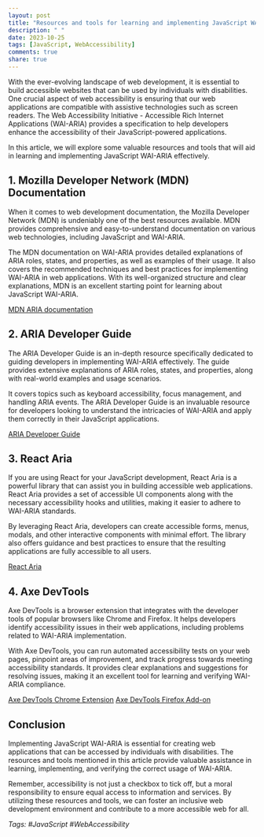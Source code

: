 ```yaml
---
layout: post
title: "Resources and tools for learning and implementing JavaScript WAI-ARIA."
description: " "
date: 2023-10-25
tags: [JavaScript, WebAccessibility]
comments: true
share: true
---
```


With the ever-evolving landscape of web development, it is essential to build accessible websites that can be used by individuals with disabilities. One crucial aspect of web accessibility is ensuring that our web applications are compatible with assistive technologies such as screen readers. The Web Accessibility Initiative - Accessible Rich Internet Applications (WAI-ARIA) provides a specification to help developers enhance the accessibility of their JavaScript-powered applications.

In this article, we will explore some valuable resources and tools that will aid in learning and implementing JavaScript WAI-ARIA effectively.

## 1. Mozilla Developer Network (MDN) Documentation

When it comes to web development documentation, the Mozilla Developer Network (MDN) is undeniably one of the best resources available. MDN provides comprehensive and easy-to-understand documentation on various web technologies, including JavaScript and WAI-ARIA.

The MDN documentation on WAI-ARIA provides detailed explanations of ARIA roles, states, and properties, as well as examples of their usage. It also covers the recommended techniques and best practices for implementing WAI-ARIA in web applications. With its well-organized structure and clear explanations, MDN is an excellent starting point for learning about JavaScript WAI-ARIA.

[MDN ARIA documentation](https://developer.mozilla.org/en-US/docs/Web/Accessibility/ARIA)

## 2. ARIA Developer Guide

The ARIA Developer Guide is an in-depth resource specifically dedicated to guiding developers in implementing WAI-ARIA effectively. The guide provides extensive explanations of ARIA roles, states, and properties, along with real-world examples and usage scenarios.

It covers topics such as keyboard accessibility, focus management, and handling ARIA events. The ARIA Developer Guide is an invaluable resource for developers looking to understand the intricacies of WAI-ARIA and apply them correctly in their JavaScript applications.

[ARIA Developer Guide](https://www.w3.org/TR/wai-aria-practices-1.1/)

## 3. React Aria

If you are using React for your JavaScript development, React Aria is a powerful library that can assist you in building accessible web applications. React Aria provides a set of accessible UI components along with the necessary accessibility hooks and utilities, making it easier to adhere to WAI-ARIA standards.

By leveraging React Aria, developers can create accessible forms, menus, modals, and other interactive components with minimal effort. The library also offers guidance and best practices to ensure that the resulting applications are fully accessible to all users.

[React Aria](https://react-spectrum.adobe.com/react-aria/index.html)

## 4. Axe DevTools

Axe DevTools is a browser extension that integrates with the developer tools of popular browsers like Chrome and Firefox. It helps developers identify accessibility issues in their web applications, including problems related to WAI-ARIA implementation.

With Axe DevTools, you can run automated accessibility tests on your web pages, pinpoint areas of improvement, and track progress towards meeting accessibility standards. It provides clear explanations and suggestions for resolving issues, making it an excellent tool for learning and verifying WAI-ARIA compliance.

[Axe DevTools Chrome Extension](https://chrome.google.com/webstore/detail/axe-devtools-web-accessib/lhdoppojpmngadmnindnejefpokejbdd)
[Axe DevTools Firefox Add-on](https://addons.mozilla.org/en-US/firefox/addon/axe-devtools/)

## Conclusion

Implementing JavaScript WAI-ARIA is essential for creating web applications that can be accessed by individuals with disabilities. The resources and tools mentioned in this article provide valuable assistance in learning, implementing, and verifying the correct usage of WAI-ARIA.

Remember, accessibility is not just a checkbox to tick off, but a moral responsibility to ensure equal access to information and services. By utilizing these resources and tools, we can foster an inclusive web development environment and contribute to a more accessible web for all.

*Tags: #JavaScript #WebAccessibility*